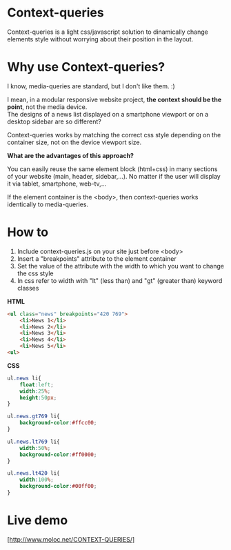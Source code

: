 Context-queries
===============

Context-queries is a light css/javascript solution to dinamically change elements style without worrying about their position in the layout.

# Why use Context-queries?
I know, media-queries are standard, but I don't like them. :)

I mean, in a modular responsive website project, <b>the context should be the point</b>, not the media device.<br>
The designs of a news list displayed on a smartphone viewport or on a desktop sidebar are so different?

Context-queries works by matching the correct css style depending on the container size, not on the device viewport size.

<b>What are the advantages of this approach?</b>

You can easily reuse the same element block (html+css) in many sections of your website (main, header, sidebar,...).
No matter if the user will display it via tablet, smartphone, web-tv,...

If the element container is the &lt;body&gt;, then context-queries  works identically to media-queries.

# How to

1) Include context-queries.js on your site just before &lt;body&gt;<br>
2) Insert a "breakpoints" attribute to the element container<br>
3) Set the value of the attribute with the width to which you want to change the css style<br>
4) In css refer to width with "lt" (less than) and "gt" (greater than) keyword classes<br>

<b>HTML</b>

```html
<ul class="news" breakpoints="420 769">
	<li>News 1</li>
	<li>News 2</li>
	<li>News 3</li>
	<li>News 4</li>
	<li>News 5</li>
<ul>
```

<b>CSS</b>

```css
ul.news li{
	float:left;
	width:25%;
	height:50px;
}

ul.news.gt769 li{
	background-color:#ffcc00;
}

ul.news.lt769 li{
	width:50%;
	background-color:#ff0000;
}

ul.news.lt420 li{
	width:100%;
	background-color:#00ff00;
}
```

# Live demo
[http://www.moloc.net/CONTEXT-QUERIES/]
